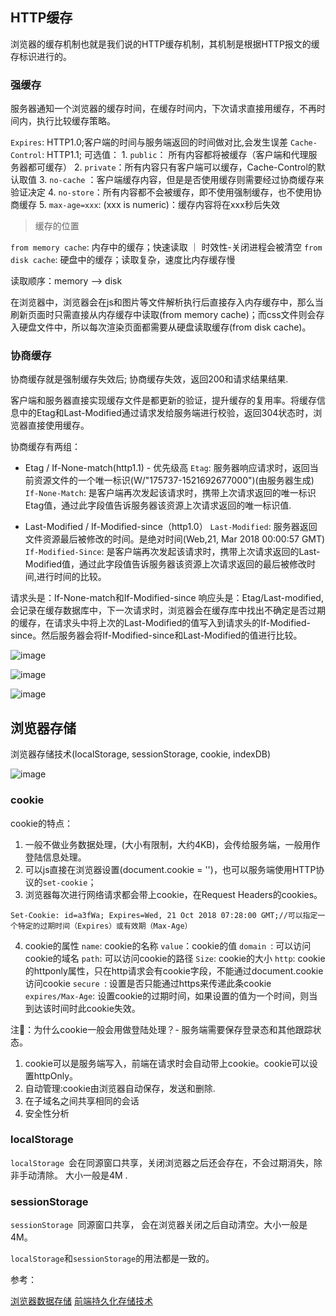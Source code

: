 ## HTTP缓存

浏览器的缓存机制也就是我们说的HTTP缓存机制，其机制是根据HTTP报文的缓存标识进行的。

### 强缓存

服务器通知一个浏览器的缓存时间，在缓存时间内，下次请求直接用缓存，不再时间内，执行比较缓存策略。

`Expires`: HTTP1.0;客户端的时间与服务端返回的时间做对比,会发生误差
`Cache-Control`: HTTP1.1; 可选值：
              1. `public`： 所有内容都将被缓存（客户端和代理服务器都可缓存）
              2. `private`：所有内容只有客户端可以缓存，Cache-Control的默认取值
              3. `no-cache` ：客户端缓存内容，但是是否使用缓存则需要经过协商缓存来验证决定
              4. `no-store`：所有内容都不会被缓存，即不使用强制缓存，也不使用协商缓存
              5. `max-age=xxx`: (xxx is numeric)：缓存内容将在xxx秒后失效

> 缓存的位置

`from memory cache`: 内存中的缓存；快速读取 ｜ 时效性-关闭进程会被清空
`from disk cache`: 硬盘中的缓存；读取复杂，速度比内存缓存慢

读取顺序：memory –> disk

在浏览器中，浏览器会在js和图片等文件解析执行后直接存入内存缓存中，那么当刷新页面时只需直接从内存缓存中读取(from memory cache)；而css文件则会存入硬盘文件中，所以每次渲染页面都需要从硬盘读取缓存(from disk cache)。

### 协商缓存

协商缓存就是强制缓存失效后; 协商缓存失效，返回200和请求结果结果.

客户端和服务器直接实现缓存文件是都更新的验证，提升缓存的复用率。将缓存信息中的Etag和Last-Modified通过请求发给服务端进行校验，返回304状态时，浏览器直接使用缓存。

协商缓存有两组：
- Etag / If-None-match(http1.1) - 优先级高
  `Etag`: 服务器响应请求时，返回当前资源文件的一个唯一标识(W/"175737-1521692677000")(由服务器生成)
  `If-None-Match`: 是客户端再次发起该请求时，携带上次请求返回的唯一标识Etag值，通过此字段值告诉服务器该资源上次请求返回的唯一标识值.

- Last-Modified / If-Modified-since（http1.0）
  `Last-Modified`: 服务器返回文件资源最后被修改的时间。是绝对时间(Web,21, Mar 2018 00:00:57 GMT)
  `If-Modified-Since`: 是客户端再次发起该请求时，携带上次请求返回的Last-Modified值，通过此字段值告诉服务器该资源上次请求返回的最后被修改时间,进行时间的比较。

请求头是：If-None-match和If-Modified-since
响应头是：Etag/Last-modified,会记录在缓存数据库中，下一次请求时，浏览器会在缓存库中找出不确定是否过期的缓存，在请求头中将上次的Last-Modified的值写入到请求头的If-Modified-since。然后服务器会将If-Modified-since和Last-Modified的值进行比较。

![image](https://user-images.githubusercontent.com/25894364/90411429-5a442b80-e0de-11ea-9213-a0404a26a3be.png)

![image](https://user-images.githubusercontent.com/25894364/90412544-d4c17b00-e0df-11ea-9bc1-341ec525a66c.png)

![image](https://user-images.githubusercontent.com/25894364/93905639-c47b6c00-fd2d-11ea-9f66-b9ded270974b.png)


## 浏览器存储

浏览器存储技术(localStorage, sessionStorage, cookie, indexDB)

![image](https://user-images.githubusercontent.com/25894364/90414752-c45ecf80-e0e2-11ea-8af1-44060b1c32da.png)

### cookie

cookie的特点：

1. 一般不做业务数据处理，(大小有限制，大约4KB)，会传给服务端，一般用作登陆信息处理。
2. 可以js直接在浏览器设置(document.cookie = '')，也可以服务端使用HTTP协议的`set-cookie`；
3. 浏览器每次进行网络请求都会带上cookie，在Request Headers的cookies。
```
Set-Cookie: id=a3fWa; Expires=Wed, 21 Oct 2018 07:28:00 GMT;//可以指定一个特定的过期时间（Expires）或有效期（Max-Age）
```
4. cookie的属性
  `name`: cookie的名称
  `value`：cookie的值
  `domain `: 可以访问cookie的域名
  `path`: 可以访问cookie的路径
  `Size`: cookie的大小
  `http`: cookie的httponly属性，只在http请求会有cookie字段，不能通过document.cookie访问cookie
  `secure `: 设置是否只能通过https来传递此条cookie
  `expires/Max-Age`: 设置cookie的过期时间，如果设置的值为一个时间，则当到达该时间时此cookie失效。

注🐷：为什么cookie一般会用做登陆处理？- 服务端需要保存登录态和其他跟踪状态。

1. cookie可以是服务端写入，前端在请求时会自动带上cookie。cookie可以设置httpOnly。
2. 自动管理:cookie由浏览器自动保存，发送和删除.
3. 在子域名之间共享相同的会话
4. 安全性分析

### localStorage

`localStorage `会在同源窗口共享，关闭浏览器之后还会存在，不会过期消失，除非手动清除。 大小一般是4M .

### sessionStorage

`sessionStorage `同源窗口共享， 会在浏览器关闭之后自动清空。大小一般是4M。

`localStorage`和`sessionStorage`的用法都是一致的。


参考：

[浏览器数据存储](https://juejin.im/post/6844904193694646280)
[前端持久化存储技术](https://zhuanlan.zhihu.com/p/146050407)